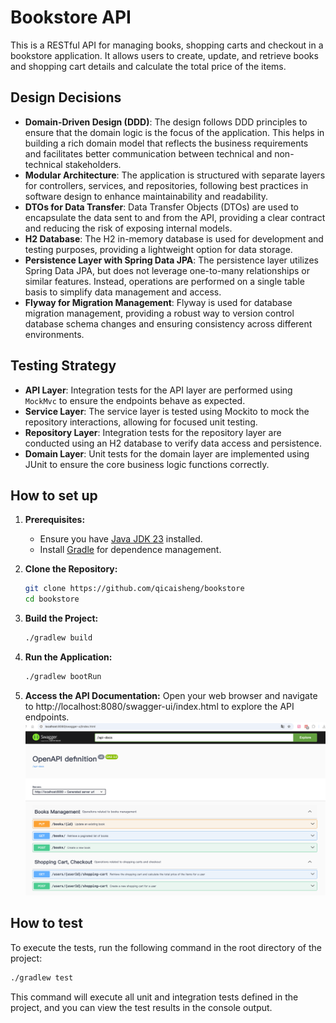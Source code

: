 # Bookstore API

This is a RESTful API for managing books, shopping carts and checkout in a bookstore application. It allows users to create, update, and retrieve books and shopping cart details and calculate the total price of the items.

## Design Decisions
- **Domain-Driven Design (DDD)**: The design follows DDD principles to ensure that the domain logic is the focus of the application. This helps in building a rich domain model that reflects the business requirements and facilitates better communication between technical and non-technical stakeholders.
- **Modular Architecture**: The application is structured with separate layers for controllers, services, and repositories, following best practices in software design to enhance maintainability and readability.
- **DTOs for Data Transfer**: Data Transfer Objects (DTOs) are used to encapsulate the data sent to and from the API, providing a clear contract and reducing the risk of exposing internal models.
- **H2 Database**: The H2 in-memory database is used for development and testing purposes, providing a lightweight option for data storage.
- **Persistence Layer with Spring Data JPA**: The persistence layer utilizes Spring Data JPA, but does not leverage one-to-many relationships or similar features. Instead, operations are performed on a single table basis to simplify data management and access.
- **Flyway for Migration Management**: Flyway is used for database migration management, providing a robust way to version control database schema changes and ensuring consistency across different environments.

## Testing Strategy
- **API Layer**: Integration tests for the API layer are performed using `MockMvc` to ensure the endpoints behave as expected.
- **Service Layer**: The service layer is tested using Mockito to mock the repository interactions, allowing for focused unit testing.
- **Repository Layer**: Integration tests for the repository layer are conducted using an H2 database to verify data access and persistence.
- **Domain Layer**: Unit tests for the domain layer are implemented using JUnit to ensure the core business logic functions correctly.

## How to set up
1. **Prerequisites:**
    - Ensure you have [Java JDK 23](https://jdk.java.net/23/) installed.
    - Install [Gradle](https://gradle.org/install/) for dependence management.

2. **Clone the Repository:**
   ```bash
   git clone https://github.com/qicaisheng/bookstore
   cd bookstore
   ```

3. **Build the Project:**
    ```bash
    ./gradlew build
    ```
4. **Run the Application:**
    ```bash
    ./gradlew bootRun
    ```

5. **Access the API Documentation:** Open your web browser and navigate to http://localhost:8080/swagger-ui/index.html to explore the API endpoints.
![swagger.png](src/main/java/com/qicaisheng/bookstore/swagger.png)
## How to test
To execute the tests, run the following command in the root directory of the project:
   ```bash
   ./gradlew test
   ```

This command will execute all unit and integration tests defined in the project, and you can view the test results in the console output.


